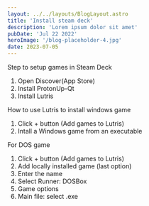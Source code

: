 ```yaml
---
layout: ../../layouts/BlogLayout.astro
title: 'Install steam deck'
description: 'Lorem ipsum dolor sit amet'
pubDate: 'Jul 22 2022'
heroImage: '/blog-placeholder-4.jpg'
date: 2023-07-05
---
```


Step to setup games in Steam Deck

1. Open Discover(App Store)
2. Install ProtonUp-Qt
3. Install Lutris

How to use Lutris to install windows game

1. Click + button (Add games to Lutris)
2. Intall a Windows game from an executable

For DOS game

1. Click + button (Add games to Lutris)
2. Add locally installed game (last option)
3. Enter the name
4. Select Runner: DOSBox
5. Game options
6. Main file: select .exe
